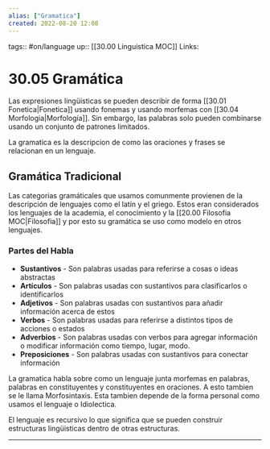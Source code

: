 ```yaml
---
alias: ["Gramatica"]
created: 2022-08-20 12:08
---
```

tags:: #on/language 
up:: [[30.00 Linguistica MOC]]
Links: 
# 30.05 Gramática
Las expresiones lingüisticas se pueden describir de forma [[30.01 Fonetica|Fonetica]] usando fonemas y usando morfemas con [[30.04 Morfologia|Morfología]]. Sin embargo, las palabras solo pueden combinarse usando un conjunto de patrones limitados.

La gramatica es la descripcion de como las oraciones y frases se relacionan en un lenguaje.


## Gramática Tradicional
Las categorias gramáticales que usamos comunmente provienen de la descripción de lenguajes como el latín y el griego. Estos eran considerados los lenguajes de la academia, el conocimiento y la [[20.00 Filosofia MOC|Filosofia]] y por esto su gramática se uso como modelo en otros lenguajes.

### Partes del Habla
- **Sustantivos** - Son palabras usadas para referirse a cosas o ideas abstractas
- **Artículos** - Son palabras usadas con sustantivos para clasificarlos o identificarlos
- **Adjetivos** - Son palabras usadas con sustantivos para añadir información acerca de estos
- **Verbos** - Son palabras usadas para referirse a distintos tipos de acciones o estados
- **Adverbios** - Son palabras usadas con verbos para agregar información o modificar información como tiempo, lugar, modo.
- **Preposiciones** - Son palabras usadas con sustantivos para conectar información


La gramatica habla sobre como un lenguaje junta morfemas en palabras, palabras en constituyentes y constituyentes en oraciones. A esto tambien se le llama Morfosintaxis. Esta tambien depende de la forma personal como usamos el lenguaje o Idiolectica.

El lenguaje es recursivo lo que significa que se pueden construir estructuras lingüisticas dentro de otras estructuras.
___
